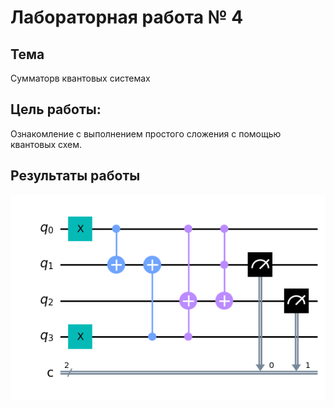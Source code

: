 # Лабораторная работа № 4

## Тема
Сумматорв квантовых системах

## Цель работы:
Ознакомление с выполнением простого сложения с помощью квантовых схем.

## Результаты работы
![image](../../images/lab4_img.png)
